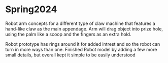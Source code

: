 # Spring2024
Robot arm concepts for a different type of claw machine that features a hand-like claw as the main appendage.
Arm will drag object into prize hole, using the palm like a scoop and the fingers as an extra hold.

Robot prototype has rings around it for added intrest and so the robot can turn in more ways than one.
Finished Robot model by adding a few more small details, but overall kept it simple to be easily understood
